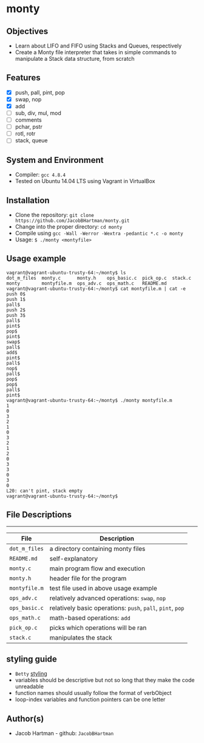 # monty

## Objectives
 * Learn about LIFO and FIFO using Stacks and Queues, respectively
 * Create a Monty file interpreter that takes in simple commands to manipulate a Stack data structure, from scratch

## Features
- [x] push, pall, pint, pop
- [x] swap, nop
- [x] add
- [ ] sub, div, mul, mod
- [ ] comments
- [ ] pchar, pstr
- [ ] rotl, rotr
- [ ] stack, queue

## System and Environment
 * Compiler: `gcc 4.8.4`
 * Tested on Ubuntu 14.04 LTS using Vagrant in VirtualBox

## Installation
 * Clone the repository: `git clone https://github.com/JacobBHartman/monty.git`
 * Change into the proper directory: `cd monty`
 * Compile using `gcc -Wall -Werror -Wextra -pedantic *.c -o monty`
 * Usage: `$ ./monty <montyfile>`

## Usage example
```
vagrant@vagrant-ubuntu-trusty-64:~/monty$ ls
dot_m_files  monty.c      monty.h    ops_basic.c  pick_op.c  stack.c
monty        montyfile.m  ops_adv.c  ops_math.c   README.md
vagrant@vagrant-ubuntu-trusty-64:~/monty$ cat montyfile.m | cat -e
push 0$
push 1$
pall$
push 2$
push 3$
pall$
pint$
pop$
pint$
swap$
pall$
add$
pint$
pall$
nop$
pall$
pop$
pop$
pall$
pint$
vagrant@vagrant-ubuntu-trusty-64:~/monty$ ./monty montyfile.m
1
0
3
2
1
0
3
2
1
2
0
3
3
0
3
0
L20: can't pint, stack empty
vagrant@vagrant-ubuntu-trusty-64:~/monty$
```

## File Descriptions
---
File | Description
--- | ---
`dot_m_files` | a directory containing monty files
`README.md` | self-explanatory
`monty.c` | main program flow and execution
`monty.h` | header file for the program
`montyfile.m` | test file used in above usage example
`ops_adv.c` | relatively advanced operations: `swap`, `nop`
`ops_basic.c` | relatively basic operations: `push`, `pall`, `pint`, `pop`
`ops_math.c` | math-based operations: `add`
`pick_op.c` | picks which operations will be ran
`stack.c` | manipulates the stack

## styling guide
 * `Betty` [styling](https://github.com/holbertonschool/Betty/wiki)
 * variables should be descriptive but not so long that they make the code unreadable
 * function names should usually follow the format of verbObject
 * loop-index variables and function pointers can be one letter

## Author(s)
 * Jacob Hartman - github: `JacobBHartman`